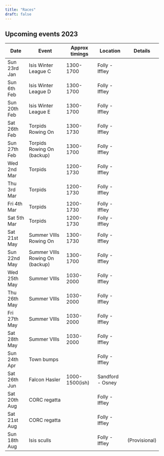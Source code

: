 ```yaml
---
title: "Races"
draft: false
---
```


## Upcoming events 2023

| Date | Event | Approx timings | Location | Details |
| - | - | - | - | - | 
| Sun 23rd Jan | Isis Winter League C  | 1300-1700 | Folly - Iffley |  |
| Sun 6th Feb | Isis Winter League D  | 1300-1700 | Folly - Iffley |  |
| Sun 20th Feb | Isis Winter League E  | 1300-1700 | Folly - Iffley |  |
| Sat 26th Feb | Torpids Rowing On | 1300-1730 | Folly - Iffley |  |
| Sun 27th Feb | Torpids Rowing On (backup)  | 1300-1700 | Folly - Iffley |  |
| Wed 2nd Mar | Torpids | 1200-1730 | Folly - Iffley |  |
| Thu 3rd Mar | Torpids | 1200-1730 | Folly - Iffley |  |
| Fri 4th Mar | Torpids | 1200-1730 | Folly - Iffley |  |
| Sat 5th Mar | Torpids | 1200-1730 | Folly - Iffley |  |
| Sat 21st May | Summer VIIIs Rowing On | 1300-1730 | Folly - Iffley |  |
| Sun 22nd May | Summer VIIIs Rowing On (backup)  | 1300-1700 | Folly - Iffley |  |
| Wed 25th May | Summer VIIIs | 1030-2000 | Folly - Iffley |  |
| Thu 26th May | Summer VIIIs | 1030-2000 | Folly - Iffley |  |
| Fri 27th May | Summer VIIIs | 1030-2000 | Folly - Iffley |  |
| Sat 28th May | Summer VIIIs | 1030-2000 | Folly - Iffley |  |
| Sun 24th Apr | Town bumps | | Folly - Iffley |  |
| Sat 26th Jun | Falcon Hasler | 1000-1500(ish) | Sandford - Osney | |
| Sat 20th Aug | CORC regatta | | Folly - Iffley |  |
| Sat 21st Aug | CORC regatta | | Folly - Iffley |  |
| Sun 18th Aug | Isis sculls | | Folly - Iffley | (Provisional) |
